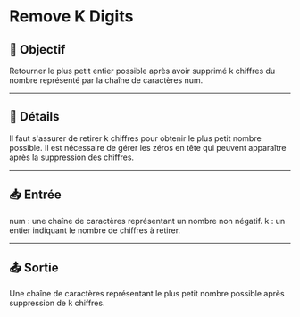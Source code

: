 # Remove K Digits

## 🎯 Objectif

Retourner le plus petit entier possible après avoir supprimé k chiffres du nombre représenté par la chaîne de caractères num.

---

## 📝 Détails

Il faut s'assurer de retirer k chiffres pour obtenir le plus petit nombre possible.
Il est nécessaire de gérer les zéros en tête qui peuvent apparaître après la suppression des chiffres.

---

## 📥 Entrée

num : une chaîne de caractères représentant un nombre non négatif.
k : un entier indiquant le nombre de chiffres à retirer.

---

## 📤 Sortie

Une chaîne de caractères représentant le plus petit nombre possible après suppression de k chiffres.

